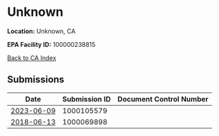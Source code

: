 # Unknown

**Location:** Unknown, CA

**EPA Facility ID:** 100000238815

[Back to CA Index](../../index.md)

## Submissions

| Date | Submission ID | Document Control Number |
|------|--------------|-------------------------|
| [2023-06-09](submissions/1000105579.md) | 1000105579 |  |
| [2018-06-13](submissions/1000069898.md) | 1000069898 |  |
